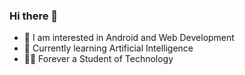 ### Hi there 👋
<ul>
  <li>🔭 I am interested in Android and Web Development</li>
  <li>📖 Currently learning Artificial Intelligence </li>
  <li>👨‍🎓 Forever a Student of Technology</li>
</ul>

<!--
**sujalthakuri/sujalthakuri** is a ✨ _special_ ✨ repository because its `README.md` (this file) appears on your GitHub profile.

Here are some ideas to get you started:

- 🔭 I’m currently working on ...
- 🌱 I’m currently learning ...
- 👯 I’m looking to collaborate on ...
- 🤔 I’m looking for help with ...
- 💬 Ask me about ...
- 📫 How to reach me: ...
- 😄 Pronouns: ...
- ⚡ Fun fact: ...
-->
